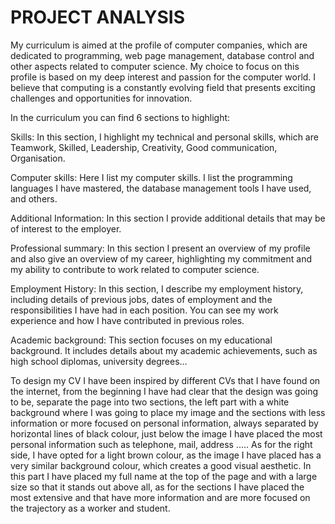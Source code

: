 # PROJECT ANALYSIS
My curriculum is aimed at the profile of computer companies, which are dedicated to programming, web page management, database control and other aspects related to computer science. My choice to focus on this profile is based on my deep interest and passion for the computer world. I believe that computing is a constantly evolving field that presents exciting challenges and opportunities for innovation.

In the curriculum you can find 6 sections to highlight:
 
Skills: In this section, I highlight my technical and personal skills, which are Teamwork, Skilled, Leadership, Creativity, Good communication, Organisation.

Computer skills: Here I list my computer skills. I list the programming languages I have mastered, the database management tools I have used, and others.

Additional Information: In this section I provide additional details that may be of interest to the employer.

Professional summary: In this section I present an overview of my profile and also give an overview of my career, highlighting my commitment and my ability to contribute to work related to computer science.

Employment History: In this section, I describe my employment history, including details of previous jobs, dates of employment and the responsibilities I have had in each position. You can see my work experience and how I have contributed in previous roles.

Academic background: This section focuses on my educational background. It includes details about my academic achievements, such as high school diplomas, university degrees…

To design my CV I have been inspired by different CVs that I have found on the internet, from the beginning I have had clear that the design was going to be, separate the page into two sections, the left part with a white background where I was going to place my image and the sections with less information or more focused on personal information, always separated by horizontal lines of black colour, just below the image I have placed the most personal information such as telephone, mail, address ..... As for the right side, I have opted for a light brown colour, as the image I have placed has a very similar background colour, which creates a good visual aesthetic. In this part I have placed my full name at the top of the page and with a large size so that it stands out above all, as for the sections I have placed the most extensive and that have more information and are more focused on the trajectory as a worker and student.
